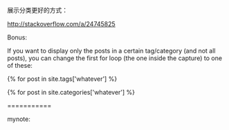 
展示分类更好的方式：

http://stackoverflow.com/a/24745825

Bonus:

If you want to display only the posts in a certain tag/category (and not all posts), you can change the first for loop (the one inside the capture) to one of these:

{% for post in site.tags['whatever'] %}

{% for post in site.categories['whatever'] %}

===========

mynote:

